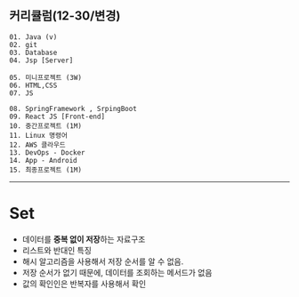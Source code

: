 ## 커리큘럼(12-30/변경)
```
01. Java (v)
02. git 
03. Database
04. Jsp [Server]

05. 미니프로젝트 (3W)
06. HTML,CSS  
07. JS

08. SpringFramework , SrpingBoot
09. React JS [Front-end]
10. 중간프로젝트 (1M)
11. Linux 명령어
12. AWS 클라우드
13. DevOps - Docker
14. App - Android
15. 최종프로젝트 (1M)
```
---
# Set
+ 데이터를 **중복 없이 저장**하는 자료구조
+ 리스트와 반대인 특징
+ 해시 알고리즘을 사용해서 저장 순서를 알 수 없음.
+ 저장 순서가 없기 때문에, 데이터를 조회하는 메서드가 없음
+ 값의 확인인은 반복자를 사용해서 확인
